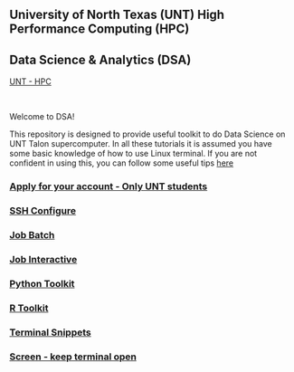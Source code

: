 ## University of North Texas (UNT) High Performance Computing (HPC)
## Data Science & Analytics (DSA)
[UNT - HPC](https://hpc.unt.edu/home)

</br>

Welcome to DSA!

This repository is designed to provide useful toolkit to do Data Science on UNT Talon supercomputer.
In all these tutorials it is assumed you have some basic knowledge of how to use Linux terminal. If you are not confident in using this, you can follow some useful tips  [here](https://www.howtogeek.com/140679/beginner-geek-how-to-start-using-the-linux-terminal/)

### [Apply for your account - Only UNT students](https://hpc.unt.edu/account-info)

### [SSH Configure](https://github.com/gmihaila/unt_hpc/tree/master/ssh_configure)

### [Job Batch](https://github.com/gmihaila/unt_hpc/tree/master/job_batch)

### [Job Interactive](https://github.com/gmihaila/unt_hpc/tree/master/job_interactive)

### [Python Toolkit](https://github.com/gmihaila/unt_hpc/tree/master/python)

### [R Toolkit](https://github.com/gmihaila/unt_hpc/tree/master/r)

### [Terminal Snippets](https://github.com/gmihaila/unt_hpc/tree/master/terminal_snippets)

### [Screen - keep terminal open](https://github.com/gmihaila/unt_hpc/blob/master/use_screen.md)
